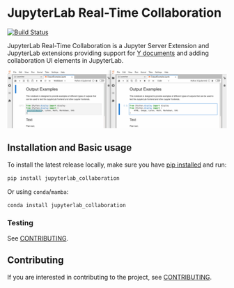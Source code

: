 # JupyterLab Real-Time Collaboration

[![Build Status](https://github.com/jupyterlab/jupyterlab_collaboration/actions/workflows/test.yml/badge.svg?query=branch%3Amain++)](https://github.com/jupyterlab/jupyterlab_collaboration/actions?query=branch%3Amain++)

JupyterLab Real-Time Collaboration is a Jupyter Server Extension and JupyterLab extensions providing support for [Y documents](https://github.com/jupyter-server/jupyter_ydoc) and adding collaboration UI elements in JupyterLab.

![Real-Time Collaboration Demonstration](./docs/source/images/rtc_shared_cursors.png)

## Installation and Basic usage

To install the latest release locally, make sure you have
[pip installed](https://pip.readthedocs.io/en/stable/installing/) and run:

```bash
pip install jupyterlab_collaboration
```

Or using ``conda``/``mamba``:

```bash
conda install jupyterlab_collaboration
```

### Testing

See [CONTRIBUTING](./docs/source/developer/contributing.rst#running-tests).

## Contributing

If you are interested in contributing to the project, see [CONTRIBUTING](./docs/source/developer/contributing.rst).
